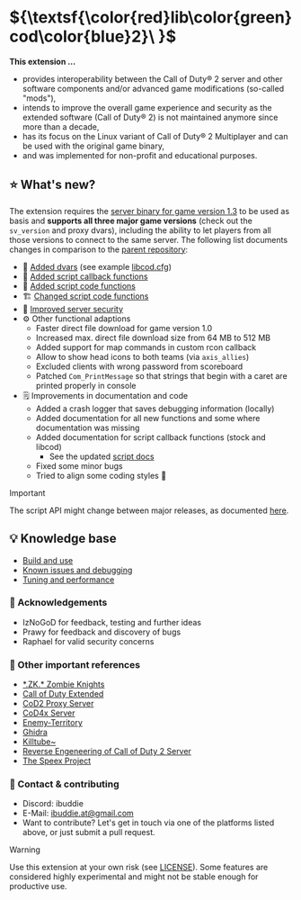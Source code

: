 # ${\textsf{\color{red}lib\color{green}cod\color{blue}2}\ }$

**This extension ...**
- provides interoperability between the Call of Duty&reg; 2 server and other software components and/or advanced game modifications (so-called "mods"),
- intends to improve the overall game experience and security as the extended software (Call of Duty&reg; 2) is not maintained anymore since more than a decade,
- has its focus on the Linux variant of Call of Duty&reg; 2 Multiplayer and can be used with the original game binary,
- and was implemented for non-profit and educational purposes.

## ⭐ What's new?

The extension requires the [server binary for game version 1.3](cod2_lnxded) to be used as basis and **supports all three major game versions** (check out the `sv_version` and proxy dvars), including the ability to let players from all those versions to connect to the same server. The following list documents changes in comparison to the [parent repository](doc/history.md):

- 🔢 [Added dvars](doc/added_dvars.md) (see example [libcod.cfg](doc/libcod.cfg))
- 🔀 [Added script callback functions](doc/added_script_callback_functions.md)
- 🔣 [Added script code functions](doc/added_script_functions.md)
- 🏗 [Changed script code functions](doc/changed_script_functions.md)
- 🚨 [Improved server security](doc/security_features.md)
- ⚙ Other functional adaptions
  - Faster direct file download for game version 1.0
  - Increased max. direct file download size from 64 MB to 512 MB
  - Added support for map commands in custom rcon callback
  - Allow to show head icons to both teams (via `axis_allies`)
  - Excluded clients with wrong password from scoreboard
  - Patched `Com_PrintMessage` so that strings that begin with a caret are printed properly in console
- 🗒 Improvements in documentation and code
  - Added a crash logger that saves debugging information (locally)
  - Added documentation for all new functions and some where documentation was missing
  - Added documentation for script callback functions (stock and libcod)
    - See the updated [script docs](https://www.ibuddie.at/libcod/index.html)
  - Fixed some minor bugs
  - Tried to align some coding styles 💩

> [!IMPORTANT]
> The script API might change between major releases, as documented [here](doc/changed_script_functions.md).

## 💡 Knowledge base
- [Build and use](doc/building.md)
- [Known issues and debugging](doc/debugging.md)
- [Tuning and performance](doc/tuning.md)

### 🤝 Acknowledgements
- IzNoGoD for feedback, testing and further ideas
- Prawy for feedback and discovery of bugs
- Raphael for valid security concerns

### 🔗 Other important references
- [\*.ZK.\* Zombie Knights](https://discord.gg/f9uS49Hhcs)
- [Call of Duty Extended](https://github.com/xtnded/codextended)
- [CoD2 Proxy Server](https://github.com/filthyfreak/CoD2_Proxy_Server)
- [CoD4x Server](https://github.com/callofduty4x/CoD4x_Server)
- [Enemy-Territory](https://github.com/id-Software/Enemy-Territory)
- [Ghidra](https://github.com/NationalSecurityAgency/ghidra)
- [Killtube~](https://killtube.org/)
- [Reverse Engeneering of Call of Duty 2 Server](https://github.com/voron00/CoD2rev_Server)
- [The Speex Project](https://www.speex.org/)

### 💬 Contact & contributing
- Discord: ibuddie
- E-Mail: [ibuddie.at@gmail.com](mailto:ibuddie.at@gmail.com)
- Want to contribute? Let's get in touch via one of the platforms listed above, or just submit a pull request.

> [!WARNING]
> Use this extension at your own risk (see [LICENSE](LICENSE.md)). Some features are considered highly experimental and might not be stable enough for productive use.